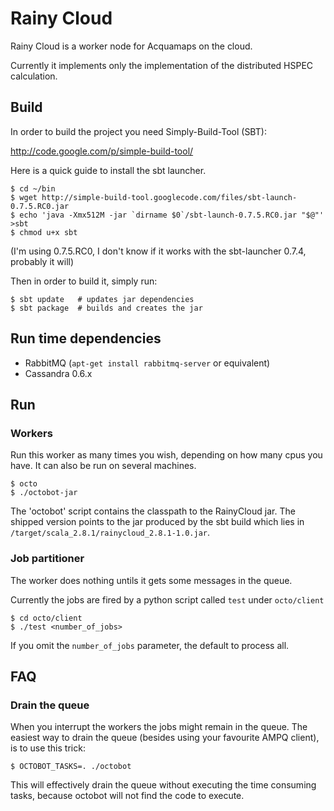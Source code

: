 Rainy Cloud
===========

Rainy Cloud is a worker node for Acquamaps on the cloud.

Currently it implements only the implementation of the distributed HSPEC calculation.

Build
-----

In order to build the project you need Simply-Build-Tool (SBT):

http://code.google.com/p/simple-build-tool/

Here is a quick guide to install the sbt launcher.

    $ cd ~/bin
    $ wget http://simple-build-tool.googlecode.com/files/sbt-launch-0.7.5.RC0.jar
    $ echo 'java -Xmx512M -jar `dirname $0`/sbt-launch-0.7.5.RC0.jar "$@"' >sbt
    $ chmod u+x sbt
    
(I'm using 0.7.5.RC0, I don't know if it works with the sbt-launcher 0.7.4, probably it will)

Then in order to build it, simply run:

    $ sbt update   # updates jar dependencies 
    $ sbt package  # builds and creates the jar

Run time dependencies
---------------------

* RabbitMQ (`apt-get install rabbitmq-server` or equivalent)
* Cassandra 0.6.x


Run
---

### Workers ###

Run this worker as many times you wish, depending on how many cpus you have. It can also be run on several machines.

    $ octo
    $ ./octobot-jar

The 'octobot' script contains the classpath to the RainyCloud jar. The shipped version points to the jar produced by the sbt build
which lies in `/target/scala_2.8.1/rainycloud_2.8.1-1.0.jar`.

### Job partitioner ###

The worker does nothing untils it gets some messages in the queue.

Currently the jobs are fired by a python script  called `test` under `octo/client`

    $ cd octo/client
    $ ./test <number_of_jobs>
    
If you omit the `number_of_jobs` parameter, the default to process all.

FAQ
---

### Drain the queue ###

When you interrupt the workers the jobs might remain in the queue.
The easiest way to drain the queue (besides using your favourite AMPQ client), is to use this trick:

    $ OCTOBOT_TASKS=. ./octobot
    
This will effectively drain the queue without executing the time consuming tasks, because octobot will not find the code to execute.
